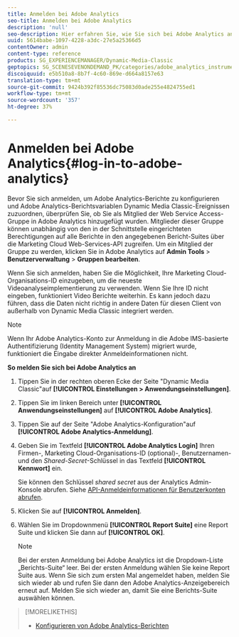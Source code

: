 ```yaml
---
title: Anmelden bei Adobe Analytics
seo-title: Anmelden bei Adobe Analytics
description: 'null'
seo-description: Hier erfahren Sie, wie Sie sich bei Adobe Analytics anmelden.
uuid: 5614babe-1097-4228-a3dc-27e5a25366d5
contentOwner: admin
content-type: reference
products: SG_EXPERIENCEMANAGER/Dynamic-Media-Classic
geptopics: SG_SCENESEVENONDEMAND_PK/categories/adobe_analytics_instrumentation_kit
discoiquuid: e5b510a8-8b7f-4c60-869e-d664a8157e63
translation-type: tm+mt
source-git-commit: 9424b392f85536dc75083d0ade255e4824755ed1
workflow-type: tm+mt
source-wordcount: '357'
ht-degree: 37%

---
```



# Anmelden bei Adobe Analytics{#log-in-to-adobe-analytics}

Bevor Sie sich anmelden, um Adobe Analytics-Berichte zu konfigurieren und Adobe Analytics-Berichtsvariablen Dynamic Media Classic-Ereignissen zuzuordnen, überprüfen Sie, ob Sie als Mitglied der Web Service Access-Gruppe in Adobe Analytics hinzugefügt wurden. Mitglieder dieser Gruppe können unabhängig von den in der Schnittstelle eingerichteten Berechtigungen auf alle Berichte in den angegebenen Bericht-Suites über die Marketing Cloud Web-Services-API zugreifen. Um ein Mitglied der Gruppe zu werden, klicken Sie in Adobe Analytics auf **Admin Tools** > **Benutzerverwaltung** > **Gruppen bearbeiten**.

Wenn Sie sich anmelden, haben Sie die Möglichkeit, Ihre Marketing Cloud-Organisations-ID einzugeben, um die neueste Videoanalyseimplementierung zu verwenden. Wenn Sie Ihre ID nicht eingeben, funktioniert Video Berichte weiterhin. Es kann jedoch dazu führen, dass die Daten nicht richtig in andere Daten für diesen Client von außerhalb von Dynamic Media Classic integriert werden.

>[!NOTE]
>
>Wenn Ihr Adobe Analytics-Konto zur Anmeldung in die Adobe IMS-basierte Authentifizierung (Identity Management System) migriert wurde, funktioniert die Eingabe direkter Anmeldeinformationen nicht.

**So melden Sie sich bei Adobe Analytics an**

1. Tippen Sie in der rechten oberen Ecke der Seite &quot;Dynamic Media Classic&quot;auf **[!UICONTROL Einstellungen > Anwendungseinstellungen]**.
1. Tippen Sie im linken Bereich unter **[!UICONTROL Anwendungseinstellungen]** auf **[!UICONTROL Adobe Analytics]**.
1. Tippen Sie auf der Seite &quot;Adobe Analytics-Konfiguration&quot;auf **[!UICONTROL Adobe Analytics-Anmeldung]**.
1. Geben Sie im Textfeld **[!UICONTROL Adobe Analytics Login]** Ihren Firmen-, Marketing Cloud-Organisations-ID (optional)-, Benutzernamen- und den *Shared-Secret*-Schlüssel in das Textfeld **[!UICONTROL Kennwort]** ein.

   Sie können den Schlüssel *shared secret* aus der Analytics Admin-Konsole abrufen. Siehe [API-Anmeldeinformationen für Benutzerkonten abrufen](https://helpx.adobe.com/analytics/kb/how-to-get-api-credentials-for-user-accounts-.html).

1. Klicken Sie auf **[!UICONTROL Anmelden]**.
1. Wählen Sie im Dropdownmenü **[!UICONTROL Report Suite]** eine Report Suite und klicken Sie dann auf **[!UICONTROL OK]**.

   >[!NOTE]
   >
   >Bei der ersten Anmeldung bei Adobe Analytics ist die Dropdown-Liste „Berichts-Suite“ leer. Bei der ersten Anmeldung wählen Sie keine Report Suite aus. Wenn Sie sich zum ersten Mal angemeldet haben, melden Sie sich wieder ab und rufen Sie dann den Adobe Analytics-Anzeigebereich erneut auf. Melden Sie sich wieder an, damit Sie eine Berichts-Suite auswählen können.

>[!MORELIKETHIS]
>
>* [Konfigurieren von Adobe Analytics-Berichten](configuring-analytics-reports.md#configuring_adobe_analytics_reports)

